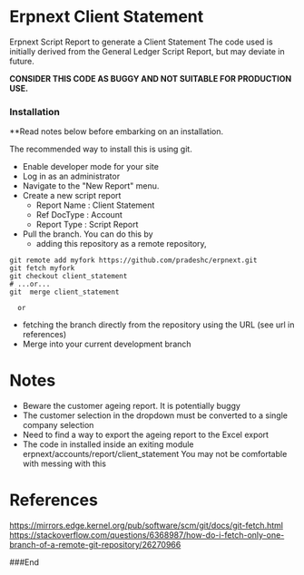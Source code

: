 # Erpnext Client Statement

Erpnext Script Report to generate a Client Statement
The code used is initially derived from the General Ledger Script Report, but may deviate in future.

**CONSIDER THIS CODE AS BUGGY AND NOT SUITABLE FOR PRODUCTION USE.**


### Installation

**Read notes below before embarking on an installation.

The recommended way to install this is using git.

- Enable developer mode for your site
- Log in as an administrator
- Navigate to the "New Report" menu.
- Create a new script report
   - 	Report Name	 : Client Statement
   - 	Ref DocType	: Account
   - Report Type : Script Report
- Pull the branch. You can do this by
   - adding this repository as a remote repository, 
```
git remote add myfork https://github.com/pradeshc/erpnext.git
git fetch myfork
git checkout client_statement
# ...or...
git  merge client_statement
```
      or
   -  fetching the branch directly from the repository using the URL (see url in references)
- Merge into your current development branch


# Notes

- Beware the customer ageing report. It is potentially buggy
- The customer selection in the dropdown must be converted to a single company selection
- Need to find a way to export the ageing report to the Excel export
- The code in installed inside an exiting module
   erpnext/accounts/report/client_statement
  You may not be comfortable with messing with this
 

# References

https://mirrors.edge.kernel.org/pub/software/scm/git/docs/git-fetch.html
https://stackoverflow.com/questions/6368987/how-do-i-fetch-only-one-branch-of-a-remote-git-repository/26270966

###End